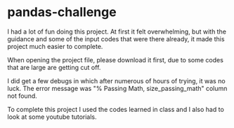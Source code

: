 # pandas-challenge

I had a lot of fun doing this project. At first it felt overwhelming, but with the guidance and some of the input codes that were there already, it made this project much easier to complete. 

When opening the project file, please download it first, due to some codes that are large are getting cut off. 

I did get a few debugs in which after numerous of hours of trying, it was no luck. The error message was "% Passing Math, size_passing_math" column not found. 

To complete this project I used the codes learned in class and I also had to look at some youtube tutorials. 
